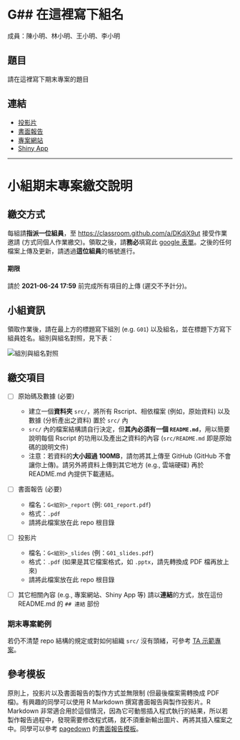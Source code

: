 G## 在這裡寫下組名 
======================

成員：陳小明、林小明、王小明、李小明


## 題目

請在這裡寫下期末專案的題目


## 連結

<!-- 請記得修改下方的相對路徑及連結 -->

- [投影片](./G25_slides.pdf)
- [書面報告](./G25_report.pdf)  
- [專案網站](#若沒有可以拿掉)
- [Shiny App](#若沒有可以拿掉)



<!-- 下方內容為說明用途，繳交時請將其刪除 -->

-------

小組期末專案繳交說明
=======================

## 繳交方式

每組請**指派一位組員**，至 <https://classroom.github.com/a/DKdjX9ut> 接受作業邀請 (方式同個人作業繳交)。領取之後，請**務必**填寫此 [google 表單](https://forms.gle/ZEUTEi3GJdenJutg6)。之後的任何檔案上傳及更新，請透過**這位組員**的帳號進行。

#### 期限

請於 **2021-06-24 17:59** 前完成所有項目的上傳 (遲交不予計分)。


## 小組資訊

領取作業後，請在最上方的標題寫下組別 (e.g. `G01`) 以及組名，並在標題下方寫下組員姓名。組別與組名對照，見下表：

![組別與組名對照](https://img.yongfu.name/rlads/2021GID.png)


## 繳交項目

- [ ] 原始碼及數據 (必要)
    - 建立一個**資料夾** `src/`，將所有 Rscript、相依檔案 (例如，原始資料) 以及數據 (分析產出之資料) 置於 `src/` 內
    - `src/` 內的檔案結構請自行決定，但**其內必須有一個 `README.md`**，用以簡要說明每個 Rscript 的功用以及產出之資料的內容
    (`src/README.md` 即是原始碼的說明文件)
    - 注意：若資料的**大小超過 100MB**，請勿將其上傳至 GitHub (GitHub 不會讓你上傳)。請另外將資料上傳到其它地方 (e.g., 雲端硬碟) 再於 README.md 內提供下載連結。
- [ ] 書面報告 (必要)
    - 檔名：`G<組別>_report` (例: `G01_report.pdf`)
    - 格式：`.pdf`
    - 請將此檔案放在此 repo 根目錄
- [ ] 投影片
    - 檔名：`G<組別>_slides` (例：`G01_slides.pdf`)
    - 格式：`.pdf` (如果是其它檔案格式，如 `.pptx`，請先轉換成 PDF 檔再放上來)
    - 請將此檔案放在此 repo 根目錄
- [ ] 其它相關內容 (e.g., 專案網站、Shiny App 等) 請以**連結**的方式，放在這份 README.md 的 `## 連結` 部份


### 期末專案範例

若仍不清楚 repo 結構的規定或對如何組織 `src/` 沒有頭緒，可參考 [TA 示範專案](https://github.com/rlads2021/TA-project)。


## 參考模板

原則上，投影片以及書面報告的製作方式並無限制 (但最後檔案需轉換成 PDF 檔)。有興趣的同學可以使用 R Markdown 撰寫書面報告與製作投影片。R Markdown 非常適合用於這個情況，因為它可動態插入程式執行的結果，所以若製作報告過程中，發現需要修改程式碼，就不須重新輸出圖片、再將其插入檔案之中。同學可以參考 [pagedown](https://github.com/rstudio/pagedown) 的[書面報告模板](https://github.com/rlads2021/TA-project/tree/main/src/report)。
